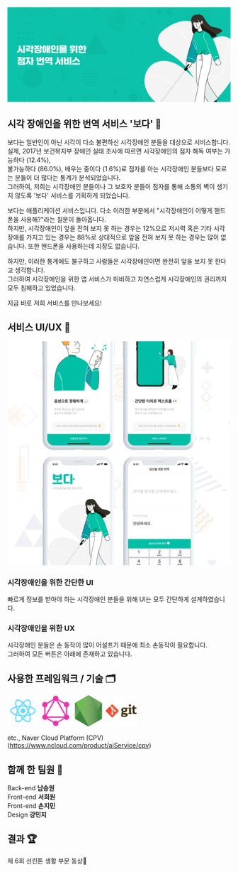 <img src="./screenshot/banner.png">

## <b>시각 장애인을 위한 번역 서비스 '보다' 👀</b> 

보다는 일반인이 아닌 시각이 다소 불편하신 시각장애인 분들을 대상으로 서비스합니다.  
실제, 2017년 보건복지부 장애인 실태 조사에 따르면 시각장애인의 점자 해독 여부는 가능하다 (12.4%),  
불가능하다 (86.0%), 배우는 중이다 (1.6%)로 점자를 아는 시각장애인 분들보다 모르는 분들이 더 많다는 통계가 분석되었습니다.  
그러하여, 저희는 시각장애인 분들이나 그 보호자 분들이 점자를 통해 소통의 벽이 생기지 않도록 '보다' 서비스를 기획하게 되었습니다.  
  
보다는 애플리케이션 서비스입니다. 다소 이러한 부분에서 "시각장애인이 어떻게 핸드폰을 사용해?"라는 질문이 돌아옵니다.  
하지만, 시각장애인이 앞을 전혀 보지 못 하는 경우는 12%으로 저시력 혹은 기타 시각 장애를 가지고 있는 경우는 88%로 상대적으로 앞을 전혀 보지 못 하는 경우는 많이 없습니다. 또한 핸드폰을 사용하는데 지장도 없습니다.  

하지만, 이러한 통계에도 불구하고 사람들은 시각장애인이면 완전히 앞을 보지 못 한다고 생각합니다.  
그러하여 시각장애인을 위한 앱 서비스가 미비하고 자연스럽게 시각장애인의 권리까지 모두 침해하고 있었습니다.
  
지금 바로 저희 서비스를 만나보세요!

## <b>서비스 UI/UX 🌸</b> 
  
<img src="./screenshot/mockup.png">
  
### 시각장애인을 위한 간단한 UI  
  
빠르게 정보를 받아야 하는 시각장애인 분들을 위해 UI는 모두 간단하게 설계하였습니다.

### 시각장애인을 위한 UX  
  
시각장애인 분들은 손 동작이 많이 어설프기 때문에 최소 손동작이 필요합니다.  
그러하여 모든 버튼은 아래에 존재하고 있습니다.

## <b>사용한 프레임워크 / 기술 🗂</b> 

<div style="display: inline-block">
    <img height="70" src="https://raw.githubusercontent.com/github/explore/80688e429a7d4ef2fca1e82350fe8e3517d3494d/topics/react/react.png">
    <img height="70" src="https://raw.githubusercontent.com/github/explore/5c058a388828bb5fde0bcafd4bc867b5bb3f26f3/topics/graphql/graphql.png">
    <img height="70" src="https://raw.githubusercontent.com/github/explore/80688e429a7d4ef2fca1e82350fe8e3517d3494d/topics/nodejs/nodejs.png">
    <img height="70" src="https://raw.githubusercontent.com/github/explore/80688e429a7d4ef2fca1e82350fe8e3517d3494d/topics/git/git.png">
</div>
  
etc., Naver Cloud Platform (CPV) (https://www.ncloud.com/product/aiService/cpv)

## <b>함께 한 팀원 💁</b>   
  
Back-end **남승원**  
Front-end **서희원**  
Front-end **손지민**  
Design **강민지**  

## <b>결과 🏆</b>   

제 6회 선린톤 생활 부문 동상🥉